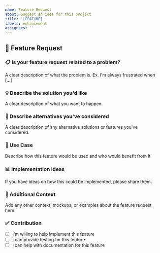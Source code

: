 ```yaml
---
name: Feature Request
about: Suggest an idea for this project
title: '[FEATURE] '
labels: enhancement
assignees: ''
---
```


## 🚀 Feature Request

### 📋 Is your feature request related to a problem?
A clear description of what the problem is. Ex. I'm always frustrated when [...]

### 💡 Describe the solution you'd like
A clear description of what you want to happen.

### 🔄 Describe alternatives you've considered
A clear description of any alternative solutions or features you've considered.

### 🎯 Use Case
Describe how this feature would be used and who would benefit from it.

### 📊 Implementation Ideas
If you have ideas on how this could be implemented, please share them.

### 🔧 Additional Context
Add any other context, mockups, or examples about the feature request here.

### ✅ Contribution
- [ ] I'm willing to help implement this feature
- [ ] I can provide testing for this feature
- [ ] I can help with documentation for this feature

